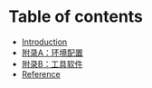 # Table of contents

* [Introduction](README.md)
* [附录A：环境配置](环境配置.md)
* [附录B：工具软件](工具软件.md)
* [Reference](reference.md)

